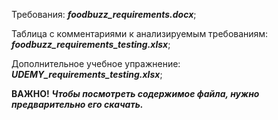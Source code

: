 Требования: ***foodbuzz_requirements.docx***;

Таблица с комментариями к анализируемым требованиям: ***foodbuzz_requirements_testing.xlsx***;

Дополнительное учебное упражнение: ***UDEMY_requirements_testing.xlsx***;

**ВАЖНО!** ***Чтобы посмотреть содержимое файла, нужно предварительно его скачать.***